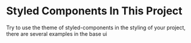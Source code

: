 # Styled Components In This Project

Try to use the theme of styled-components in the styling of your project, there are several examples in the base ui
